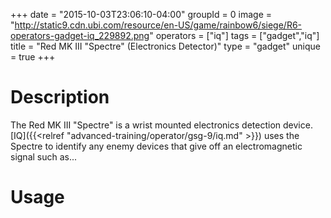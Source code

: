 +++
date = "2015-10-03T23:06:10-04:00"
groupId = 0
image = "http://static9.cdn.ubi.com/resource/en-US/game/rainbow6/siege/R6-operators-gadget-iq_229892.png"
operators = ["iq"]
tags = ["gadget","iq"]
title = "Red MK III \"Spectre\" (Electronics Detector)"
type = "gadget"
unique = true
+++

# Description

The Red MK III "Spectre" is a wrist mounted electronics detection device. [IQ]({{<relref "advanced-training/operator/gsg-9/iq.md" >}}) uses the Spectre to identify any enemy devices that give off an electromagnetic signal such as...

# Usage
